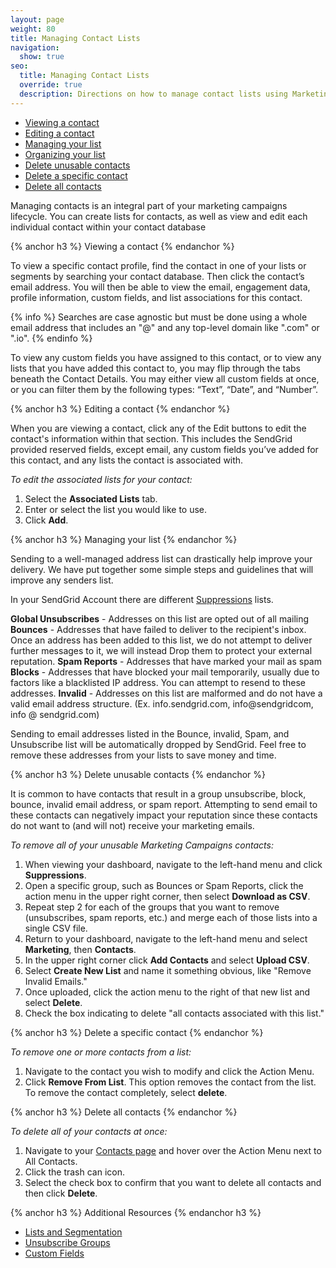 ```yaml
---
layout: page
weight: 80
title: Managing Contact Lists
navigation:
  show: true
seo:
  title: Managing Contact Lists
  override: true
  description: Directions on how to manage contact lists using Marketing Campaigns
---
```


  * [Viewing a contact](#-Viewing-a-contact)
  * [Editing a contact](#-Editing-a-contact)
  * [Managing your list](#-Managing-Your-List)
  * [Organizing your list](#-Organizing-your-list)
  * [Delete unusable contacts](#-Delete-unusable-contacts)
  * [Delete a specific contact](#-Delete-a-specific-contact)
  * [Delete all contacts](#-Delete-all-contacts)


Managing contacts is an integral part of your marketing campaigns lifecycle. You can create lists for contacts, as well as view and edit each individual contact within your contact database

{% anchor h3 %}
Viewing a contact
{% endanchor %}

To view a specific contact profile, find the contact in one of your lists or segments by searching your contact database. Then click the contact’s email address. You will then be able to view the email, engagement data, profile information, custom fields, and list associations for this contact.

{% info %}
Searches are case agnostic but must be done using a whole email address that includes an "@" and any top-level domain like ".com" or ".io".
{% endinfo %}

To view any custom fields you have assigned to this contact, or to view any lists that you have added this contact to, you may flip through the tabs beneath the Contact Details. You may either view all custom fields at once, or you can filter them by the following types: “Text”, “Date”, and “Number”.


{% anchor h3 %}
Editing a contact
{% endanchor %}

When you are viewing a contact, click any of the Edit buttons to edit the contact's information within that section. This includes the SendGrid provided reserved fields, except email, any custom fields you’ve added for this contact, and any lists the contact is associated with.

*To edit the associated lists for your contact:*

1. Select the **Associated Lists** tab.
1. Enter or select the list you would like to use.
1. Click **Add**.

{% anchor h3 %}
Managing your list
{% endanchor %}

Sending to a well-managed address list can drastically help improve your delivery. We have put together some simple steps and guidelines that will improve any senders list.

In your SendGrid Account there are different [Suppressions]({{root_url}}/User_Guide/Suppressions/index.html) lists. 

**Global Unsubscribes** - Addresses on this list are opted out of all mailing 
**Bounces** - Addresses that have failed to deliver to the recipient's inbox. Once an address has been added to this list, we do not attempt to deliver further messages to it, we will instead Drop them to protect your external reputation.
**Spam Reports** - Addresses that have marked your mail as spam
**Blocks** - Addresses that have blocked your mail temporarily, usually due to factors like a blacklisted IP address. You can attempt to resend to these addresses. 
**Invalid** - Addresses on this list are malformed and do not have a valid email address structure. (Ex. info.sendgrid.com, info@sendgridcom, info @ sendgrid.com)

Sending to email addresses listed in the Bounce, invalid, Spam, and Unsubscribe list will be automatically dropped by SendGrid. Feel free to remove these addresses from your lists to save money and time.

{% anchor h3 %}
Delete unusable contacts
{% endanchor %}

It is common to have contacts that result in a group unsubscribe, block, bounce, invalid email address, or spam report. Attempting to send email to these contacts can negatively impact your reputation since these contacts do not want to (and will not) receive your marketing emails.

*To remove all of your unusable Marketing Campaigns contacts:*

1. When viewing your dashboard, navigate to the left-hand menu and click **Suppressions**.
1. Open a specific group, such as Bounces or Spam Reports, click the action menu in the upper right corner, then select **Download as CSV**.
1. Repeat step 2 for each of the groups that you want to remove (unsubscribes, spam reports, etc.) and merge each of those lists into a single CSV file.
1. Return to your dashboard, navigate to the left-hand menu and select **Marketing**, then **Contacts**.
1. In the upper right corner click **Add Contacts** and select **Upload CSV**.
1. Select **Create New List** and name it something obvious, like "Remove Invalid Emails."
1. Once uploaded, click the action menu to the right of that new list and select **Delete**.
1. Check the box indicating to delete "all contacts associated with this list." 

{% anchor h3 %}
Delete a specific contact
{% endanchor %}

*To remove one or more contacts from a list:*

1. Navigate to the contact you wish to modify and click the Action Menu.
1. Click **Remove From List**.
   This option removes the contact from the list. To remove the contact completely, select **delete**.

{% anchor h3 %}
Delete all contacts
{% endanchor %}

*To delete all of your contacts at once:*

 1. Navigate to your [Contacts page](https://sendgrid.com/marketing_campaigns/contacts) and hover over the Action Menu next to All Contacts.
 1. Click the trash can icon.
 1. Select the check box to confirm that you want to delete all contacts and then click **Delete**.

{% anchor h3 %}
Additional Resources
{% endanchor h3 %}

- [Lists and Segmentation](https://sendgrid.com/docs/User_Guide/Marketing_Campaigns/lists.html)
- [Unsubscribe Groups](https://sendgrid.com/docs/User_Guide/Suppressions/advanced_suppression_manager.html)
- [Custom Fields](https://sendgrid.com/docs/User_Guide/Marketing_Campaigns/custom_fields.html)
